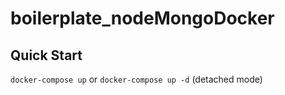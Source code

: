 # boilerplate_nodeMongoDocker

## Quick Start

`docker-compose up` or `docker-compose up -d` (detached mode)

